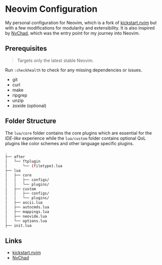 # Neovim Configuration

My personal configuration for Neovim, which is a fork of
[kickstart.nvim](https://github.com/nvim-lua/kickstart.nvim) but with a few
modifications for modularity and extensibility. It is also inspired by
[NvChad](https://github.com/NvChad/NvChad), which was the entry point for my
journey into Neovim.

## Prerequisites

> Targets only the latest stable Neovim.

Run `:checkhealth` to check for any missing dependencies or issues.

- git
- curl
- make
- ripgrep
- unzip
- zoxide (optional)

## Folder Structure

The `lua/core` folder contains the core plugins which are essential for the
*IDE-like* experience while the `lua/custom` folder contains optional QoL plugins
like color schemes and other language specific plugins.

```sh
.
├── after
│   └── ftplugin
│       └── (filetype).lua
├── lua
│   ├── core
│   │   ├── configs/
│   │   └── plugins/
│   ├── custom
│   │   ├── configs/
│   │   └── plugins/
│   ├── ascii.lua
│   ├── autocmds.lua
│   ├── mappings.lua
│   ├── neovide.lua
│   └── options.lua
├── init.lua
```

## Links

- [kickstart.nvim](https://github.com/nvim-lua/kickstart.nvim)
- [NvChad](https://github.com/NvChad/NvChad)
